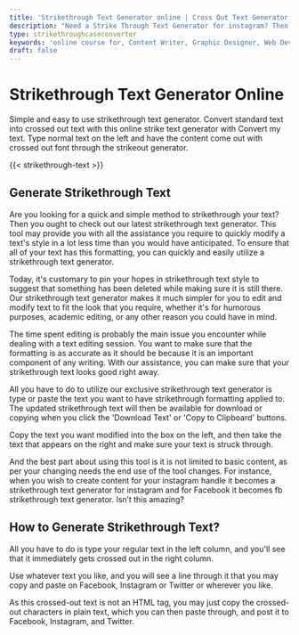 ```yaml
---
title: 'Strikethrough Text Generator online | Cross Out Text Generator'
description: "Need a Strike Through Text Generator for instagram? Then Put a Line Through Your Text Here - Copy and Paste It Where You’d Like. strike text for instagram and facebook online"
type: strikethroughcaseconverter
keywords: 'online course for, Content Writer, Graphic Designer, Web Developer, Software Engineer, Frontend Developer graphic designer, UI designer, digital marketing'
draft: false
---
```


# Strikethrough Text Generator Online

Simple and easy to use strikethrough text generator. Convert standard text into crossed out text with this online strike text generator with Convert my text. Type normal text on the left and have the content come out with crossed out font through the strikeout generator.

{{< strikethrough-text >}}

## Generate Strikethrough Text

Are you looking for a quick and simple method to strikethrough your text? Then you ought to check out our latest strikethrough text generator. This tool may provide you with all the assistance you require to quickly modify a text's style in a lot less time than you would have anticipated. To ensure that all of your text has this formatting, you can quickly and easily utilize a strikethrough text generator.

Today, it's customary to pin your hopes in strikethrough text style to suggest that something has been deleted while making sure it is still there. Our strikethrough text generator makes it much simpler for you to edit and modify text to fit the look that you require, whether it's for humorous purposes, academic editing, or any other reason you could have in mind.

The time spent editing is probably the main issue you encounter while dealing with a text editing session. You want to make sure that the formatting is as accurate as it should be because it is an important component of any writing. With our assistance, you can make sure that your strikethrough text looks good right away.

All you have to do to utilize our exclusive strikethrough text generator is type or paste the text you want to have strikethrough formatting applied to. The updated strikethrough text will then be available for download or copying when you click the 'Download Text' or 'Copy to Clipboard' buttons.

Copy the text you want modified into the box on the left, and then take the text that appears on the right and make sure your text is struck through.

And the best part about using this tool is it is not limited to basic content, as per your changing needs the end use of the tool changes. For instance, when you wish to create content for your instagram handle it becomes a strikethrough text generator for instagram and for Facebook it becomes fb strikethrough text generator. Isn’t this amazing? 

## How to Generate Strikethrough Text?

All you have to do is type your regular text in the left column, and you'll see that it immediately gets crossed out in the right column.

Use whatever text you like, and you will see a line through it that you may copy and paste on Facebook, Instagram or Twitter or wherever you like.

As this crossed-out text is not an HTML tag, you may just copy the crossed-out characters in plain text, which you can then paste through, and post it to Facebook, Instagram, and Twitter.

